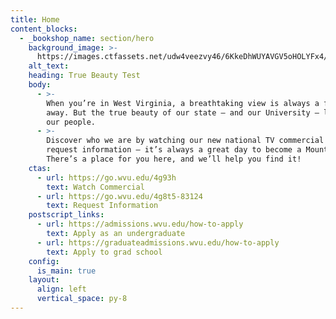 ```yaml
---
title: Home
content_blocks:
  - _bookshop_name: section/hero
    background_image: >-
      https://images.ctfassets.net/udw4veezvy46/6KkeDhWUYAVGV5oHOLYFx4/a500bff1b955ed44f8647317638ed636/mountaineer-40067-S-BFP-0754-XX-_1_.jpg?w=2200&q=60
    alt_text:
    heading: True Beauty Test
    body:
      - >-
        When you’re in West Virginia, a breathtaking view is always a few steps
        away. But the true beauty of our state — and our University — lies in
        our people.
      - >-
        Discover who we are by watching our new national TV commercial and then
        request information — it’s always a great day to become a Mountaineer!
        There’s a place for you here, and we’ll help you find it!
    ctas:
      - url: https://go.wvu.edu/4g93h
        text: Watch Commercial
      - url: https://go.wvu.edu/4g8t5-83124
        text: Request Information
    postscript_links:
      - url: https://admissions.wvu.edu/how-to-apply
        text: Apply as an undergraduate
      - url: https://graduateadmissions.wvu.edu/how-to-apply
        text: Apply to grad school
    config:
      is_main: true
    layout:
      align: left
      vertical_space: py-8
---
```

